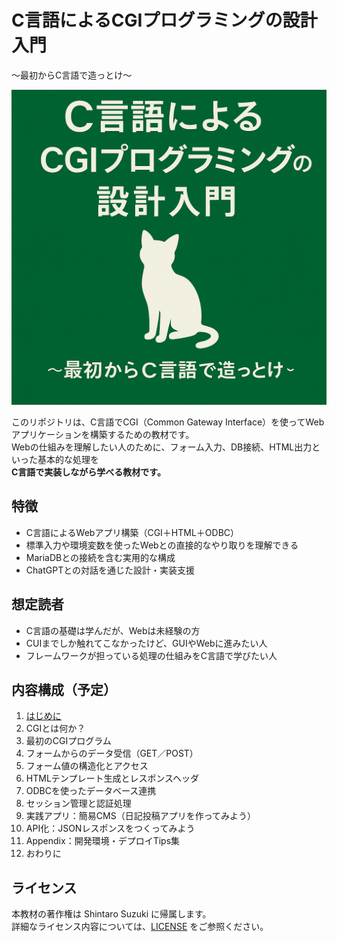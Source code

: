 # C言語によるCGIプログラミングの設計入門  
〜最初からC言語で造っとけ〜

![表紙画像](../images/cover.png)

このリポジトリは、C言語でCGI（Common Gateway Interface）を使ってWebアプリケーションを構築するための教材です。  
Webの仕組みを理解したい人のために、フォーム入力、DB接続、HTML出力といった基本的な処理を  
**C言語で実装しながら学べる教材です。**

## 特徴
- C言語によるWebアプリ構築（CGI＋HTML＋ODBC）
- 標準入力や環境変数を使ったWebとの直接的なやり取りを理解できる
- MariaDBとの接続を含む実用的な構成
- ChatGPTとの対話を通じた設計・実装支援

## 想定読者
- C言語の基礎は学んだが、Webは未経験の方
- CUIまでしか触れてこなかったけど、GUIやWebに進みたい人
- フレームワークが担っている処理の仕組みをC言語で学びたい人

## 内容構成（予定）
1. [はじめに](./01_はじめに.md)
2. CGIとは何か？  
3. 最初のCGIプログラム  
4. フォームからのデータ受信（GET／POST）  
5. フォーム値の構造化とアクセス  
6. HTMLテンプレート生成とレスポンスヘッダ  
7. ODBCを使ったデータベース連携  
8. セッション管理と認証処理  
9. 実践アプリ：簡易CMS（日記投稿アプリを作ってみよう）  
10. API化：JSONレスポンスをつくってみよう  
11. Appendix：開発環境・デプロイTips集  
12. おわりに

## ライセンス
本教材の著作権は Shintaro Suzuki に帰属します。  
詳細なライセンス内容については、[LICENSE](./LICENSE) をご参照ください。

